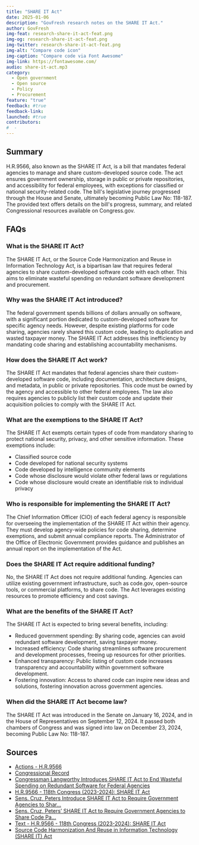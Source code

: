 ```yaml
---
title: "SHARE IT Act"
date: 2025-01-06
description: "GovFresh research notes on the SHARE IT Act."
author: GovFresh
img-feat: research-share-it-act-feat.png
img-og: research-share-it-act-feat.png
img-twitter: research-share-it-act-feat.png
img-alt: "Compare code icon"
img-caption: "Compare code via Font Awesome"
img-link: https://fontawesome.com/
audio: share-it-act.mp3
category:
  - Open government
  - Open source
  - Policy
  - Procurement
feature: "true"
feedback: #true
feedback-link: 
launched: #true
contributors:
#  - 
---
```


## Summary

H.R.9566, also known as the SHARE IT Act, is a bill that mandates federal agencies to manage and share custom-developed source code. The act ensures government ownership, storage in public or private repositories, and accessibility for federal employees, with exceptions for classified or national security-related code. The bill's legislative journey progressed through the House and Senate, ultimately becoming Public Law No: 118-187. The provided text offers details on the bill's progress, summary, and related Congressional resources available on Congress.gov.

## FAQs



### What is the SHARE IT Act?

The SHARE IT Act, or the Source Code Harmonization and Reuse in Information Technology Act, is a bipartisan law that requires federal agencies to share custom-developed software code with each other. This aims to eliminate wasteful spending on redundant software development and procurement.


### Why was the SHARE IT Act introduced?

The federal government spends billions of dollars annually on software, with a significant portion dedicated to custom-developed software for specific agency needs. However, despite existing platforms for code sharing, agencies rarely shared this custom code, leading to duplication and wasted taxpayer money. The SHARE IT Act addresses this inefficiency by mandating code sharing and establishing accountability mechanisms.


### How does the SHARE IT Act work?

The SHARE IT Act mandates that federal agencies share their custom-developed software code, including documentation, architecture designs, and metadata, in public or private repositories. This code must be owned by the agency and accessible to other federal employees. The law also requires agencies to publicly list their custom code and update their acquisition policies to comply with the SHARE IT Act.


### What are the exemptions to the SHARE IT Act?

The SHARE IT Act exempts certain types of code from mandatory sharing to protect national security, privacy, and other sensitive information. These exemptions include:



* Classified source code
* Code developed for national security systems
* Code developed by intelligence community elements
* Code whose disclosure would violate other federal laws or regulations
* Code whose disclosure would create an identifiable risk to individual privacy


### Who is responsible for implementing the SHARE IT Act?

The Chief Information Officer (CIO) of each federal agency is responsible for overseeing the implementation of the SHARE IT Act within their agency. They must develop agency-wide policies for code sharing, determine exemptions, and submit annual compliance reports. The Administrator of the Office of Electronic Government provides guidance and publishes an annual report on the implementation of the Act.


### Does the SHARE IT Act require additional funding?

No, the SHARE IT Act does not require additional funding. Agencies can utilize existing government infrastructure, such as code.gov, open-source tools, or commercial platforms, to share code. The Act leverages existing resources to promote efficiency and cost savings.


### What are the benefits of the SHARE IT Act?

The SHARE IT Act is expected to bring several benefits, including:



* Reduced government spending: By sharing code, agencies can avoid redundant software development, saving taxpayer money.
* Increased efficiency: Code sharing streamlines software procurement and development processes, freeing up resources for other priorities.
* Enhanced transparency: Public listing of custom code increases transparency and accountability within government software development.
* Fostering innovation: Access to shared code can inspire new ideas and solutions, fostering innovation across government agencies.


### When did the SHARE IT Act become law?

The SHARE IT Act was introduced in the Senate on January 16, 2024, and in the House of Representatives on September 12, 2024. It passed both chambers of Congress and was signed into law on December 23, 2024, becoming Public Law No: 118-187.

## Sources

* [Actions - H.R.9566](https://www.congress.gov/bill/118th-congress/house-bill/9566/actions)
* [Congressional Record](https://www.congress.gov/congressional-record/2024/12/17/senate-section/page/S7093)
* [Congressman Langworthy Introduces SHARE IT Act to End Wasteful Spending on Redundant Software for Federal Agencies](https://langworthy.house.gov/media/press-releases/congressman-langworthy-introduces-share-it-act-end-wasteful-spending)
* [H.R.9566 - 118th Congress (2023-2024): SHARE IT Act](https://www.congress.gov/bill/118th-congress/house-bill/9566)
* [Sens. Cruz, Peters Introduce SHARE IT Act to Require Government Agencies to Shar...](https://www.commerce.senate.gov/newsroom/press-releases/sens-cruz-peters-introduce-share-it-act-to-require-government-agencies-to-share-code)
* [Sens. Cruz, Peters’ SHARE IT Act to Require Government Agencies to Share Code Pa...](https://www.commerce.senate.gov/newsroom/press-releases/sens-cruz-peters-share-it-act-to-require-government-agencies-to-share-code-passes-committee)
* [Text - H.R.9566 - 118th Congress (2023-2024): SHARE IT Act](https://www.congress.gov/bill/118th-congress/house-bill/9566/text)
* [Source Code Harmonization And Reuse in Information Technology (SHARE IT) Act](https://www.commerce.senate.gov/services/files/671DB716-0F6C-4966-8FB2-3C06E9FC05F4) 
